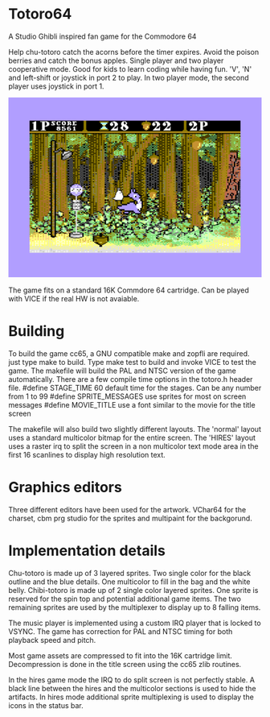 # Totoro64
A Studio Ghibli inspired fan game for the Commodore 64

Help chu-totoro catch the acorns before the timer expires.
Avoid the poison berries and catch the bonus apples.
Single player and two player cooperative mode.
Good for kids to learn coding while having fun.
'V', 'N' and left-shift or joystick in port 2 to play.
In two player mode, the second player uses joystick in port 1.

<img alt="totoro64 MC screenshot" src="screenshots/totoro64-hr-v038.png" width="700">

The game fits on a standard 16K Commdore 64 cartridge.
Can be played with VICE if the real HW is not avaiable.

# Building
To build the game cc65, a GNU compatible make and zopfli are required.
just type make to build.
Type make test to build and invoke VICE to test the game.
The makefile will build the PAL and NTSC version of the game automatically.
There are a few compile time options in the totoro.h header file.
#define STAGE_TIME 60
default time for the stages. Can be any number from 1 to 99
#define SPRITE_MESSAGES
use sprites for most on screen messages 
#define MOVIE_TITLE
use a font similar to the movie for the title screen

The makefile will also build two slightly different layouts.
The 'normal' layout uses a standard multicolor bitmap for the
entire screen. The 'HIRES' layout uses a raster irq to split
the screen in a non multicolor text mode area in the first
16 scanlines to display high resolution text.

# Graphics editors
Three different editors have been used for the artwork.
VChar64 for the charset, cbm prg studio for the sprites and
multipaint for the backgorund.

# Implementation details
Chu-totoro is made up of 3 layered sprites. Two single color for the black outline and the blue details. One multicolor to fill in the bag and the white belly.
Chibi-totoro is made up of 2 single color layered sprites.
One sprite is reserved for the spin top and potential additional game items.
The two remaining sprites are used by the multiplexer to display up to 8 falling items.

The music player is implemented using a custom IRQ player that is locked to VSYNC. The game has correction for PAL and NTSC timing for both playback speed and pitch.

Most game assets are compressed to fit into the 16K cartridge limit. Decompression is done in the title screen using the cc65 zlib routines.

In the hires game mode the IRQ to do split screen is not perfectly stable. A black line between the hires and the multicolor sections is used to hide the artifacts. In hires mode additional sprite multiplexing is used to display the icons in the status bar.
